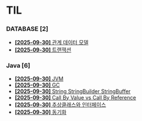 # TIL
 
### DATABASE [2]
- [**[2025-09-30]**  관계 데이터 모델](https://github.com/A-lass/TIL/blob/main/DATABASE/관계_데이터_모델.md)
- [**[2025-09-30]**  트랜잭션](https://github.com/A-lass/TIL/blob/main/DATABASE/트랜잭션.md)
### Java [6]
- [**[2025-09-30]**  JVM](https://github.com/A-lass/TIL/blob/main/Java/JVM.md)
- [**[2025-09-30]**  GC](https://github.com/A-lass/TIL/blob/main/Java/GC.md)
- [**[2025-09-30]**  String StringBuilder StringBuffer](https://github.com/A-lass/TIL/blob/main/Java/String_StringBuilder_StringBuffer.md)
- [**[2025-09-30]**  Call By Value vs Call By Reference](https://github.com/A-lass/TIL/blob/main/Java/Call_By_Value_vs_Call_By_Reference.md)
- [**[2025-09-30]**  추상클래스와 인터페이스](https://github.com/A-lass/TIL/blob/main/Java/추상클래스와_인터페이스.md)
- [**[2025-09-30]**  동기화](https://github.com/A-lass/TIL/blob/main/Java/동기화.md)
